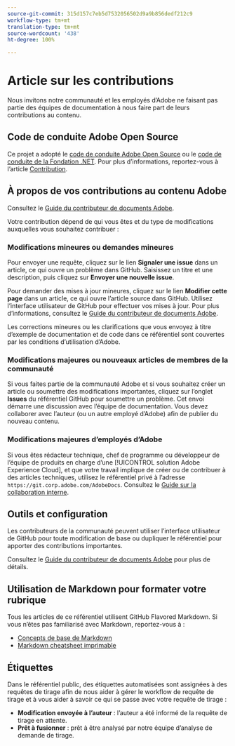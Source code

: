 ```yaml
---
source-git-commit: 315d157c7eb5d7532056502d9a9b856dedf212c9
workflow-type: tm+mt
translation-type: tm+mt
source-wordcount: '438'
ht-degree: 100%

---
```

# Article sur les contributions

Nous invitons notre communauté et les employés d’Adobe ne faisant pas partie des équipes de documentation à nous faire part de leurs contributions au contenu.

## Code de conduite Adobe Open Source

Ce projet a adopté le [code de conduite Adobe Open Source](code-of-conduct.md) ou le [code de conduite de la Fondation .NET](https://dotnetfoundation.org/code-of-conduct). Pour plus d’informations, reportez-vous à l’article [Contribution](contributing.md).

## À propos de vos contributions au contenu Adobe

Consultez le [Guide du contributeur de documents Adobe](https://docs.adobe.com/help/en/contributor/contributor-guide/introduction.html).

Votre contribution dépend de qui vous êtes et du type de modifications auxquelles vous souhaitez contribuer :

### Modifications mineures  ou demandes mineures

Pour envoyer une requête, cliquez sur le lien **Signaler une issue** dans un article, ce qui ouvre un problème dans GitHub. Saisissez un titre et une description, puis cliquez sur **Envoyer une nouvelle issue**.

Pour demander des mises à jour mineures, cliquez sur le lien **Modifier cette page** dans un article, ce qui ouvre l’article source dans GitHub. Utilisez l’interface utilisateur de GitHub pour effectuer vos mises à jour. Pour plus d’informations, consultez le [Guide du contributeur de documents Adobe](https://docs.adobe.com/help/en/contributor/contributor-guide/introduction.html).

Les corrections mineures ou les clarifications que vous envoyez à titre d’exemple de documentation et de code dans ce référentiel sont couvertes par les conditions d’utilisation d’Adobe.

### Modifications majeures ou nouveaux articles de membres de la communauté

Si vous faites partie de la communauté Adobe et si vous souhaitez créer un article ou soumettre des modifications importantes, cliquez sur l’onglet **Issues** du référentiel GitHub pour soumettre un problème. Cet envoi démarre une discussion avec l’équipe de documentation. Vous devez collaborer avec l’auteur (ou un autre employé d’Adobe) afin de publier du nouveau contenu.

<!--
If you submit a pull request with significant changes to documentation and code examples, you'll see a message in the pull request asking you to submit an online contribution license agreement (CLA). You must complete the online form before we can review your pull request.
-->

### Modifications majeures d’employés d’Adobe

Si vous êtes rédacteur technique, chef de programme ou développeur de l’équipe de produits en charge d’une [!UICONTROL solution Adobe Experience Cloud], et que votre travail implique de créer ou de contribuer à des articles techniques, utilisez le référentiel privé à l’adresse `https://git.corp.adobe.com/AdobeDocs`. Consultez le [Guide sur la collaboration interne](https://docs.adobe.com/content/help/en/collaborative-doc-instructions/collaboration-guide/home.html).

<!--Employees from other parts of the Adobe world should use the public repo for minor updates.-->

## Outils et configuration

Les contributeurs de la communauté peuvent utiliser l’interface utilisateur de GitHub pour toute modification de base ou dupliquer le référentiel pour apporter des contributions importantes.

Consultez le [Guide du contributeur de documents Adobe](https://docs.adobe.com/help/en/contributor/contributor-guide/introduction.html) pour plus de détails.

## Utilisation de Markdown pour formater votre rubrique

Tous les articles de ce référentiel utilisent GitHub Flavored Markdown. Si vous n’êtes pas familiarisé avec Markdown, reportez-vous à :

* [Concepts de base de Markdown](https://help.github.com/articles/getting-started-with-writing-and-formatting-on-github/)
* [Markdown cheatsheet imprimable](https://guides.github.com/pdfs/markdown-cheatsheet-online.pdf)

## Étiquettes

Dans le référentiel public, des étiquettes automatisées sont assignées à des requêtes de tirage afin de nous aider à gérer le workflow de requête de tirage et à vous aider à savoir ce qui se passe avec votre requête de tirage :

* **Modification envoyée à l’auteur** : l’auteur a été informé de la requête de tirage en attente.
* **Prêt à fusionner** : prêt à être analysé par notre équipe d’analyse de demande de tirage.
